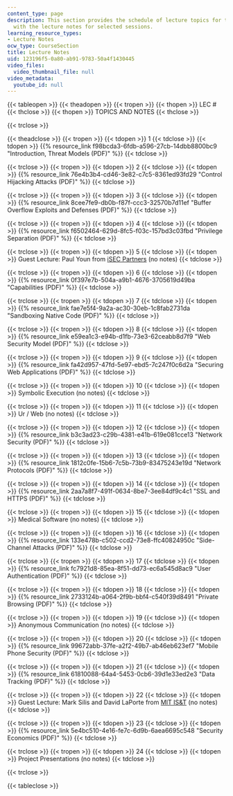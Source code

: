 ```yaml
---
content_type: page
description: This section provides the schedule of lecture topics for the course along
  with the lecture notes for selected sessions.
learning_resource_types:
- Lecture Notes
ocw_type: CourseSection
title: Lecture Notes
uid: 123196f5-0a80-ab91-9783-50a4f1430445
video_files:
  video_thumbnail_file: null
video_metadata:
  youtube_id: null
---
```


{{< tableopen >}}
{{< theadopen >}}
{{< tropen >}}
{{< thopen >}}
LEC #
{{< thclose >}}
{{< thopen >}}
TOPICS AND NOTES
{{< thclose >}}

{{< trclose >}}

{{< theadclose >}}
{{< tropen >}}
{{< tdopen >}}
1
{{< tdclose >}}
{{< tdopen >}}
{{% resource_link f98bcda3-6fdb-a596-27cb-14dbb8800bc9 "Introduction, Threat Models (PDF)" %}}
{{< tdclose >}}

{{< trclose >}}
{{< tropen >}}
{{< tdopen >}}
2
{{< tdclose >}}
{{< tdopen >}}
{{% resource_link 76e4b3b4-cd46-3e82-c7c5-8361ed93fd29 "Control Hijacking Attacks (PDF)" %}}
{{< tdclose >}}

{{< trclose >}}
{{< tropen >}}
{{< tdopen >}}
3
{{< tdclose >}}
{{< tdopen >}}
{{% resource_link 8cee7fe9-db0b-f87f-ccc3-32570b7d11ef "Buffer Overflow Exploits and Defenses (PDF)" %}}
{{< tdclose >}}

{{< trclose >}}
{{< tropen >}}
{{< tdopen >}}
4
{{< tdclose >}}
{{< tdopen >}}
{{% resource_link f6502464-629d-8fc5-f03c-157bd3c03fbd "Privilege Separation (PDF)" %}}
{{< tdclose >}}

{{< trclose >}}
{{< tropen >}}
{{< tdopen >}}
5
{{< tdclose >}}
{{< tdopen >}}
Guest Lecture: Paul Youn from [iSEC Partners](https://www.isecpartners.com/) (no notes)
{{< tdclose >}}

{{< trclose >}}
{{< tropen >}}
{{< tdopen >}}
6
{{< tdclose >}}
{{< tdopen >}}
{{% resource_link 0f397e7b-504a-a9b1-4676-3705619d49ba "Capabilities (PDF)" %}}
{{< tdclose >}}

{{< trclose >}}
{{< tropen >}}
{{< tdopen >}}
7
{{< tdclose >}}
{{< tdopen >}}
{{% resource_link fae7e5f4-9a2a-ac30-30eb-1c8fab2731da "Sandboxing Native Code (PDF)" %}}
{{< tdclose >}}

{{< trclose >}}
{{< tropen >}}
{{< tdopen >}}
8
{{< tdclose >}}
{{< tdopen >}}
{{% resource_link e59ea1c3-e94b-d1fb-73e3-62ceabb8d7f9 "Web Security Model (PDF)" %}}
{{< tdclose >}}

{{< trclose >}}
{{< tropen >}}
{{< tdopen >}}
9
{{< tdclose >}}
{{< tdopen >}}
{{% resource_link fa42d957-47fd-5e97-ebd5-7c247f0c6d2a "Securing Web Applications (PDF)" %}}
{{< tdclose >}}

{{< trclose >}}
{{< tropen >}}
{{< tdopen >}}
10
{{< tdclose >}}
{{< tdopen >}}
Symbolic Execution (no notes)
{{< tdclose >}}

{{< trclose >}}
{{< tropen >}}
{{< tdopen >}}
11
{{< tdclose >}}
{{< tdopen >}}
Ur / Web (no notes)
{{< tdclose >}}

{{< trclose >}}
{{< tropen >}}
{{< tdopen >}}
12
{{< tdclose >}}
{{< tdopen >}}
{{% resource_link b3c3ad23-c29b-4381-e41b-619e081cce13 "Network Security (PDF)" %}}
{{< tdclose >}}

{{< trclose >}}
{{< tropen >}}
{{< tdopen >}}
13
{{< tdclose >}}
{{< tdopen >}}
{{% resource_link 1812c0fe-15b6-7c5b-73b9-83475243e19d "Network Protocols (PDF)" %}}
{{< tdclose >}}

{{< trclose >}}
{{< tropen >}}
{{< tdopen >}}
14
{{< tdclose >}}
{{< tdopen >}}
{{% resource_link 2aa7a8f7-491f-0634-8be7-3ee84df9c4c1 "SSL and HTTPS (PDF)" %}}
{{< tdclose >}}

{{< trclose >}}
{{< tropen >}}
{{< tdopen >}}
15
{{< tdclose >}}
{{< tdopen >}}
Medical Software (no notes)
{{< tdclose >}}

{{< trclose >}}
{{< tropen >}}
{{< tdopen >}}
16
{{< tdclose >}}
{{< tdopen >}}
{{% resource_link 133e478b-c502-ccd2-73e8-ffc40824950c "Side-Channel Attacks (PDF)" %}}
{{< tdclose >}}

{{< trclose >}}
{{< tropen >}}
{{< tdopen >}}
17
{{< tdclose >}}
{{< tdopen >}}
{{% resource_link fc7921d8-85ea-8f51-dd73-ec6a545d8ac9 "User Authentication (PDF)" %}}
{{< tdclose >}}

{{< trclose >}}
{{< tropen >}}
{{< tdopen >}}
18
{{< tdclose >}}
{{< tdopen >}}
{{% resource_link 2733124b-a064-2f9b-bbf4-c540f39d8491 "Private Browsing (PDF)" %}}
{{< tdclose >}}

{{< trclose >}}
{{< tropen >}}
{{< tdopen >}}
19
{{< tdclose >}}
{{< tdopen >}}
Anonymous Communication (no notes)
{{< tdclose >}}

{{< trclose >}}
{{< tropen >}}
{{< tdopen >}}
20
{{< tdclose >}}
{{< tdopen >}}
{{% resource_link 99672abb-37fe-a2f2-49b7-ab46eb623ef7 "Mobile Phone Security (PDF)" %}}
{{< tdclose >}}

{{< trclose >}}
{{< tropen >}}
{{< tdopen >}}
21
{{< tdclose >}}
{{< tdopen >}}
{{% resource_link 61810088-64a4-5453-0cb6-39d1e33ed2e3 "Data Tracking (PDF)" %}}
{{< tdclose >}}

{{< trclose >}}
{{< tropen >}}
{{< tdopen >}}
22
{{< tdclose >}}
{{< tdopen >}}
Guest Lecture: Mark Silis and David LaPorte from [MIT IS&T](http://ist.mit.edu/) (no notes)
{{< tdclose >}}

{{< trclose >}}
{{< tropen >}}
{{< tdopen >}}
23
{{< tdclose >}}
{{< tdopen >}}
{{% resource_link 5e4bc510-4e16-fe7c-6d9b-6aea6695c548 "Security Economics (PDF)" %}}
{{< tdclose >}}

{{< trclose >}}
{{< tropen >}}
{{< tdopen >}}
24
{{< tdclose >}}
{{< tdopen >}}
Project Presentations (no notes)
{{< tdclose >}}

{{< trclose >}}

{{< tableclose >}}